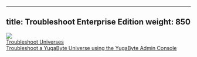
---
title: Troubleshoot Enterprise Edition
weight: 850
---

<div>

  <a class="section-link icon-offset" href="/troubleshoot/enterprise-edition/universes">
    <div class="icon">
      <img src="/images/section_icons/troubleshoot/troubleshoot.png" aria-hidden="true" />
    </div>
    <div class="text">
      Troubleshoot Universes
      <div class="caption">Troubleshoot a YugaByte Universe using the YugaByte Admin Console</div>
    </div>
  </a>

</div>

